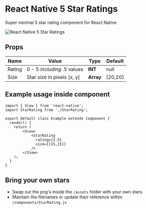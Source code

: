 # React Native 5 Star Ratings

Super minimal 5 star rating component for React Native

![React Native 5 Star Ratings](https://image.ibb.co/dkGXFa/Screen_Shot_2017_03_19_at_1_11_02_pm.png)

## Props

| Name                 | Value                        | Type    | Default |
| -------------------- |----------------------------- |-------- |-------- |
| Rating               | 0 - 5 *including* .5 values  |**INT**  | null    |
| Size                 | Star size in pixels [x, y]   |**Array**| [20,20] |

## Example usage inside component

```
import { View } from 'react-native';
import StarRating from './StarRating';

export default class Example extends Component {
  render() {
    return (
        <View>
            <StarRating
              rating={3.5}
              size={[15,15]}
            />
        </View>
    );
  }
}
```

## Bring your own stars

- Swap out the png's inside the `/assets` folder with your own stars.
- Maintain the filenames or update their reference within `/components/StarRating.js`
